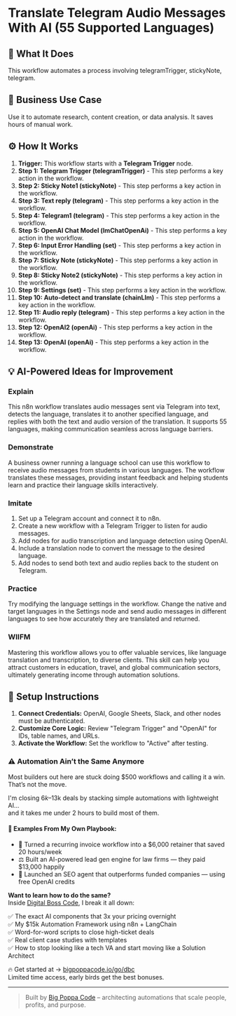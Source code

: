 # Translate Telegram Audio Messages With AI (55 Supported Languages)

## 🚀 What It Does
This workflow automates a process involving telegramTrigger, stickyNote, telegram.

## 💼 Business Use Case
Use it to automate research, content creation, or data analysis. It saves hours of manual work.

## ⚙️ How It Works
1.  **Trigger:** This workflow starts with a **Telegram Trigger** node.
2. **Step 1: Telegram Trigger (telegramTrigger)** - This step performs a key action in the workflow.
3. **Step 2: Sticky Note1 (stickyNote)** - This step performs a key action in the workflow.
4. **Step 3: Text reply (telegram)** - This step performs a key action in the workflow.
5. **Step 4: Telegram1 (telegram)** - This step performs a key action in the workflow.
6. **Step 5: OpenAI Chat Model (lmChatOpenAi)** - This step performs a key action in the workflow.
7. **Step 6: Input Error Handling (set)** - This step performs a key action in the workflow.
8. **Step 7: Sticky Note (stickyNote)** - This step performs a key action in the workflow.
9. **Step 8: Sticky Note2 (stickyNote)** - This step performs a key action in the workflow.
10. **Step 9: Settings (set)** - This step performs a key action in the workflow.
11. **Step 10: Auto-detect and translate (chainLlm)** - This step performs a key action in the workflow.
12. **Step 11: Audio reply (telegram)** - This step performs a key action in the workflow.
13. **Step 12: OpenAI2 (openAi)** - This step performs a key action in the workflow.
14. **Step 13: OpenAI (openAi)** - This step performs a key action in the workflow.

## 💡 AI-Powered Ideas for Improvement
### Explain
This n8n workflow translates audio messages sent via Telegram into text, detects the language, translates it to another specified language, and replies with both the text and audio version of the translation. It supports 55 languages, making communication seamless across language barriers.

### Demonstrate
A business owner running a language school can use this workflow to receive audio messages from students in various languages. The workflow translates these messages, providing instant feedback and helping students learn and practice their language skills interactively.

### Imitate
1. Set up a Telegram account and connect it to n8n.
2. Create a new workflow with a Telegram Trigger to listen for audio messages.
3. Add nodes for audio transcription and language detection using OpenAI.
4. Include a translation node to convert the message to the desired language.
5. Add nodes to send both text and audio replies back to the student on Telegram.

### Practice
Try modifying the language settings in the workflow. Change the native and target languages in the Settings node and send audio messages in different languages to see how accurately they are translated and returned.

### WIIFM
Mastering this workflow allows you to offer valuable services, like language translation and transcription, to diverse clients. This skill can help you attract customers in education, travel, and global communication sectors, ultimately generating income through automation solutions.

## 🔧 Setup Instructions
1. **Connect Credentials:** OpenAI, Google Sheets, Slack, and other nodes must be authenticated.
2. **Customize Core Logic:** Review "Telegram Trigger" and "OpenAI" for IDs, table names, and URLs.
3. **Activate the Workflow:** Set the workflow to "Active" after testing.

### ⚠️ Automation Ain’t the Same Anymore

Most builders out here are stuck doing $500 workflows and calling it a win.  
That’s not the move.  

I'm closing $6k–$13k deals by stacking simple automations with lightweight AI...  
and it takes me under 2 hours to build most of them.

#### 🧠 Examples From My Own Playbook:
- 🔁 Turned a recurring invoice workflow into a $6,000 retainer that saved 20 hours/week  
- ⚖️ Built an AI-powered lead gen engine for law firms — they paid $13,000 happily  
- 🚀 Launched an SEO agent that outperforms funded companies — using free OpenAI credits  

**Want to learn how to do the same?**  
Inside [Digital Boss Code](https://bigpoppacode.io/go/dbc), I break it all down:

✅ The exact AI components that 3x your pricing overnight  
✅ My $15k Automation Framework using n8n + LangChain  
✅ Word-for-word scripts to close high-ticket deals  
✅ Real client case studies with templates  
✅ How to stop looking like a tech VA and start moving like a Solution Architect  

🔥 Get started at → [bigpoppacode.io/go/dbc](https://bigpoppacode.io/go/dbc)  
Limited time access, early birds get the best bonuses.

---
> Built by [Big Poppa Code](https://bigpoppacode.io) – architecting automations that scale people, profits, and purpose.
